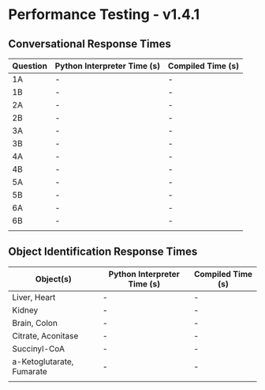 # Performance Testing - v1.4.1

## Conversational Response Times

| Question | Python Interpreter Time (s) | Compiled Time (s) |
|----------|-----------------------------|-------------------|
|    1A    |              -              |         -         |
|    1B    |              -              |         -         |
|    2A    |              -              |         -         |
|    2B    |              -              |         -         |
|    3A    |              -              |         -         |
|    3B    |              -              |         -         |
|    4A    |              -              |         -         |
|    4B    |              -              |         -         |
|    5A    |              -              |         -         |
|    5B    |              -              |         -         |
|    6A    |              -              |         -         |
|    6B    |              -              |         -         |
|          |							 |                   |

## Object Identification Response Times

| Object(s)                   | Python Interpreter Time (s) | Compiled Time (s) |
|-----------------------------|-----------------------------|-------------------|
| Liver, Heart                |              -              |         -         |
| Kidney                      |              -              |         -         |
| Brain, Colon                |              -              |         -         |
| Citrate, Aconitase          |              -              |         -         |
| Succinyl-CoA                |              -              |         -         |
| a-Ketoglutarate, Fumarate   |              -              |         -         |
|                             |							    |                   |
